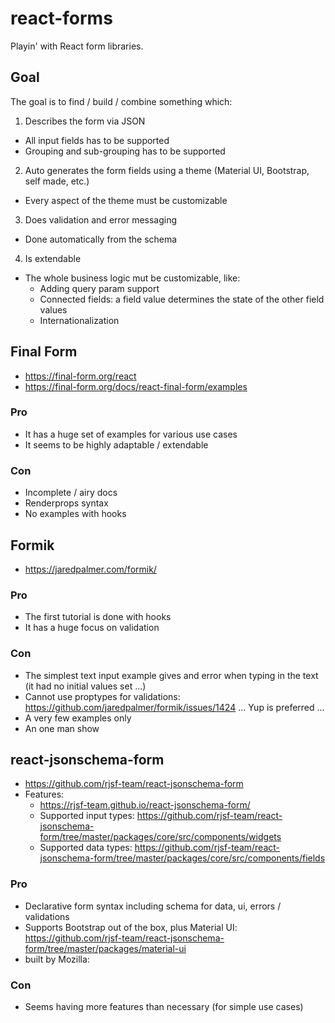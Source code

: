 # react-forms

Playin' with React form libraries.

## Goal

The goal is to find / build / combine something which:

1. Describes the form via JSON

- All input fields has to be supported
- Grouping and sub-grouping has to be supported

2. Auto generates the form fields using a theme (Material UI, Bootstrap, self made, etc.)

- Every aspect of the theme must be customizable

3. Does validation and error messaging

- Done automatically from the schema

4. Is extendable

- The whole business logic mut be customizable, like:
  - Adding query param support
  - Connected fields: a field value determines the state of the other field values
  - Internationalization

## Final Form

- https://final-form.org/react
- https://final-form.org/docs/react-final-form/examples

### Pro

- It has a huge set of examples for various use cases
- It seems to be highly adaptable / extendable

### Con

- Incomplete / airy docs
- Renderprops syntax
- No examples with hooks

## Formik

- https://jaredpalmer.com/formik/

### Pro

- The first tutorial is done with hooks
- It has a huge focus on validation

### Con

- The simplest text input example gives and error when typing in the text (it had no initial values set ...)
- Cannot use proptypes for validations: https://github.com/jaredpalmer/formik/issues/1424 ... Yup is preferred ...
- A very few examples only
- An one man show

## react-jsonschema-form

- https://github.com/rjsf-team/react-jsonschema-form
- Features:
  - https://rjsf-team.github.io/react-jsonschema-form/
  - Supported input types: https://github.com/rjsf-team/react-jsonschema-form/tree/master/packages/core/src/components/widgets
  - Supported data types: https://github.com/rjsf-team/react-jsonschema-form/tree/master/packages/core/src/components/fields

### Pro

- Declarative form syntax including schema for data, ui, errors / validations
- Supports Bootstrap out of the box, plus Material UI: https://github.com/rjsf-team/react-jsonschema-form/tree/master/packages/material-ui
- built by Mozilla:

### Con

- Seems having more features than necessary (for simple use cases)
